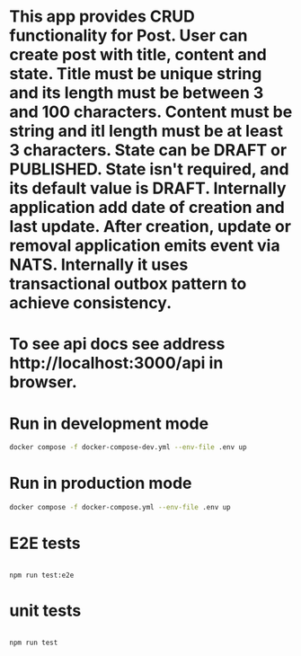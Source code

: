 # This app provides CRUD functionality for Post. User can create post with title, content and state. Title must be unique string and its length must be between 3 and 100 characters. Content must be string and itl length must be at least 3 characters. State can be DRAFT or PUBLISHED. State isn't required, and its default value is DRAFT. Internally application add date of creation and last update. After creation, update or removal application emits event via NATS. Internally it uses transactional outbox pattern to achieve consistency.


# To see api docs see address http://localhost:3000/api in browser.


# Run in development mode

```sh
docker compose -f docker-compose-dev.yml --env-file .env up
```


# Run in production mode

```sh
docker compose -f docker-compose.yml --env-file .env up
```


# E2E tests

```

npm run test:e2e

```


# unit tests

```

npm run test

```

